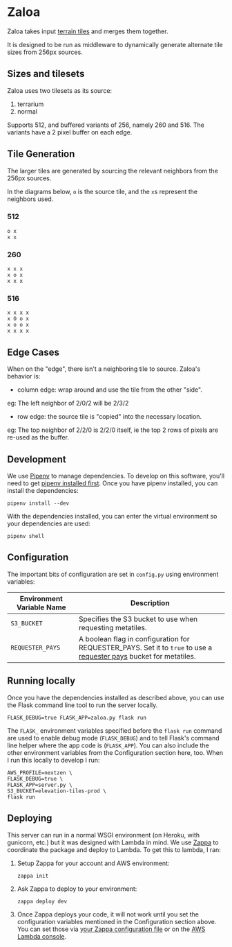 # Zaloa

Zaloa takes input [terrain tiles](https://aws.amazon.com/public-datasets/terrain/) and merges them together.

It is designed to be run as middleware to dynamically generate alternate tile sizes from 256px sources.

## Sizes and tilesets

Zaloa uses two tilesets as its source:

1. terrarium
2. normal

Supports 512, and buffered variants of 256, namely 260 and 516. The variants have a 2 pixel buffer on each edge.

## Tile Generation

The larger tiles are generated by sourcing the relevant neighbors from the 256px sources.

In the diagrams below, `o` is the source tile, and the `x`s represent the neighbors used.

### 512

```
o x
x x
```

### 260

```
x x x
x o x
x x x
```

### 516

```
x x x x
x O o x
x o o x
x x x x
```

## Edge Cases

When on the "edge", there isn't a neighboring tile to source. Zaloa's behavior is:

* column edge: wrap around and use the tile from the other "side".

eg: The left neighbor of 2/0/2 will be 2/3/2

* row edge: the source tile is "copied" into the necessary location.

eg: The top neighbor of 2/2/0 is 2/2/0 itself, ie the top 2 rows of pixels are re-used as the buffer.

## Development

We use [Pipenv](http://pipenv.readthedocs.io/en/latest/) to manage dependencies. To develop on this software, you'll need to get [pipenv installed first](http://pipenv.readthedocs.io/en/latest/install/#installing-pipenv). Once you have pipenv installed, you can install the dependencies:

```
pipenv install --dev
```

With the dependencies installed, you can enter the virtual environment so your dependencies are used:

```
pipenv shell
```

## Configuration

The important bits of configuration are set in `config.py` using environment variables:

| Environment Variable Name | Description |
|---|---|
`S3_BUCKET` | Specifies the S3 bucket to use when requesting metatiles.
`REQUESTER_PAYS` | A boolean flag in configuration for REQUESTER_PAYS. Set it to `true` to use a [requester pays](https://docs.aws.amazon.com/AmazonS3/latest/dev/RequesterPaysBuckets.html) bucket for metatiles.

## Running locally

Once you have the dependencies installed as described above, you can use the Flask command line tool to run the server locally.

```
FLASK_DEBUG=true FLASK_APP=zaloa.py flask run
```

The `FLASK_` environment variables specified before the `flask run` command are used to enable debug mode (`FLASK_DEBUG`) and to tell Flask's command line helper where the app code is (`FLASK_APP`). You can also include the other environment variables from the Configuration section here, too. When I run this locally to develop I run:

```
AWS_PROFILE=nextzen \
FLASK_DEBUG=true \
FLASK_APP=server.py \
S3_BUCKET=elevation-tiles-prod \
flask run
```

## Deploying

This server can run in a normal WSGI environment (on Heroku, with gunicorn, etc.) but it was designed with Lambda in mind. We use [Zappa](https://github.com/Miserlou/Zappa) to coordinate the package and deploy to Lambda. To get this to lambda, I ran:

1. Setup Zappa for your account and AWS environment:

   ```
   zappa init
   ```

1. Ask Zappa to deploy to your environment:

   ```
   zappa deploy dev
   ```

1. Once Zappa deploys your code, it will not work until you set the configuration variables mentioned in the Configuration section above. You can set those via [your Zappa configuration file](https://github.com/Miserlou/Zappa#remote-environment-variables) or on the [AWS Lambda console](https://console.aws.amazon.com/lambda/home).
